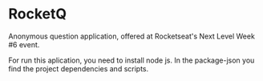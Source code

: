 # RocketQ
Anonymous question application, offered at Rocketseat's Next Level Week #6 event.

For run this aplication, you need to install node js. In the package-json you find the project dependencies and scripts.
